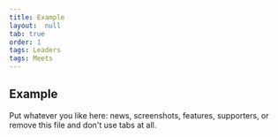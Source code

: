 ```yaml
---
title: Example
layout:  null
tab: true
order: 1
tags: Leaders
tags: Meets
---
```


## Example

Put whatever you like here: news, screenshots, features, supporters, or remove this file and don't use tabs at all.
